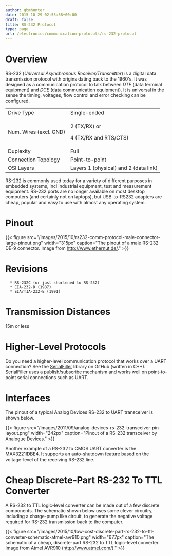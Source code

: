 ```yaml
---
author: gbmhunter
date: 2015-10-29 02:55:58+00:00
draft: false
title: RS-232 Protocol
type: page
url: /electronics/communication-protocols/rs-232-protocol
---
```


# Overview




RS-232 (_Universal Asynchronous Receiver/Transmitter_) is a digital data transmission protocol with origins dating back to the 1960's. It was designed as a communication protocol to talk between _DTE_ (data terminal equipment) and _DCE_ (data communication equipment). It is universal in the sense the timing, voltages, flow control and error checking can be configured.


<table >
<tbody >
<tr >

<td >Drive Type
</td>

<td >Single-ended
</td>
</tr>
<tr >

<td >Num. Wires (excl. GND)
</td>

<td >


2 (TX/RX) or  

 4 (TX/RX and RTS/CTS)



</td>
</tr>
<tr >

<td >Duplexity
</td>

<td >Full
</td>
</tr>
<tr >

<td >Connection Topology
</td>

<td >Point-to-point
</td>
</tr>
<tr >

<td >OSI Layers
</td>

<td >Layers 1 (physical) and 2 (data link)
</td>
</tr>
</tbody>
</table>


RS-232 is commonly used today for a variety of different purposes in embedded systems, incl industrial equipment, test and measurement equipment. RS-232 ports are no longer available on most desktop computers (and certainly not on laptops), but USB-to-RS232 adapters are cheap, popular and easy to use with almost any operating system.




# Pinout



{{< figure src="/images/2015/10/rs232-comm-protocol-male-connector-large-pinout.png" width="315px" caption="The pinout of a male RS-232 DE-9 connector. Image from http://www.ethernut.de/."  >}}



# Revisions





	  * RS-232C (or just shortened to RS-232)
	  * EIA-232-D (1987)
	  * EIA/TIA-232-E (1991)



# Transmission Distances




15m or less




# Higher-Level Protocols




Do you need a higher-level communication protocol that works over a UART connection? See the [SerialFiller](https://github.com/mbedded-ninja/SerialFiller) library on GitHub (written in C++). SerialFiller uses a publish/subscribe mechanism and works well on point-to-point serial connections such as UART.




# Interfaces




The pinout of a typical Analog Devices RS-232 to UART transceiver is shown below.



{{< figure src="/images/2011/09/analog-devices-rs-232-transceiver-pin-layout.png" width="242px" caption="Pinout of a RS-232 transceiver by Analogue Devices."  >}}



Another example of a RS-232 to CMOS UART converter is the MAX3221IDBE4. It supports an auto-shutdown feature based on the voltage-level of the receiving RS-232 line.




# Cheap Discrete-Part RS-232 To TTL Converter




A RS-232 to TTL logic-level converter can be made out of a few discrete components. The schematic shown below uses some clever circuitry, including a charge-pump like circuit, to generate the negative voltage required for RS-232 transmission back to the computer.



{{< figure src="/images/2015/10/low-cost-discrete-part-rs-232-to-ttl-converter-schematic-atmel-avr910.png" width="677px" caption="The schematic of a cheap, discrete-part RS-232 to TTL logic-level converter. Image from Atmel AVR910 (http://www.atmel.com/)."  >}}
